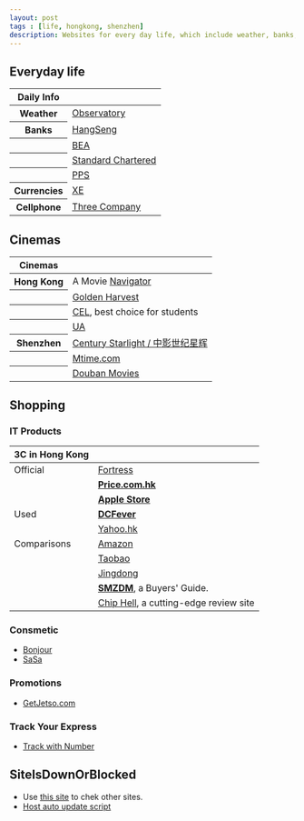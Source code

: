 ```yaml
---
layout: post
tags : [life, hongkong, shenzhen]
description: Websites for every day life, which include weather, banks, cellphone, online videos, cinemas, and shoppings.
---
```


## Everyday life
<table>
<thead>
    <tr><th>Daily Info</th><th></th></tr>
</thead>
<tbody>
    <tr><th>Weather   </th>
        <td><a href="http://www.hko.gov.hk/wxinfo/currwx/fndc.htm">Observatory</a></td></tr>
    <tr><th>Banks     </th>
        <td><a href="https://e-banking1.hangseng.com">HangSeng</a></td></tr>
    <tr><th>          </th>
        <td><a href="https://mobile.hkbea-cyberbanking.com/servlet/FRLogon">BEA</a></td></tr>
    <tr><th>          </th>
        <td><a href="https://ibank.standardchartered.com.hk/nfs/login.htm">Standard Chartered</a></td></tr>
    <tr><th>          </th>
        <td><a href="https://www.ppshk.com/hkt/revamp2/Chinese/LoginPage.html">PPS</a></td></tr>
    <tr><th>Currencies</th>
        <td><a href="http://www.xe.com/zh/">XE</a></td></tr>
    <tr><th>Cellphone </th>
        <td><a href="https://www.three.com.hk/appCS2/my3Account.do?lang=chi&appId=appCSCheckBill">Three Company</a></td></tr>
</tbody>
</table>

## Cinemas

<table>
<thead>
    <tr><th>Cinemas</th><th></th></tr>
</thead>
<tbody>
    <tr><th>Hong Kong </th>
        <td>A Movie <a href="http://media.netvigator.com/media/bse/media/home/MVE/MVE_MOV.jsp">Navigator</a></td></tr>
    <tr><th>          </th>
        <td><a href="http://www.goldenharvest.com">Golden Harvest</a></td></tr>
    <tr><th>          </th>
        <td><a href="http://www.cel-cinemas.com/cinema.jsp">CEL</a>, best choice for students</td></tr>
    <tr><th>          </th>
        <td><a href="http://www.uacinemas.com.hk/eng/main/HomePage">UA</a></td></tr>
    <tr><th>Shenzhen  </th>
        <td><a href="http://www.szxhfilm.com">Century Starlight / 中影世纪星辉</a></td></tr>
    <tr><th>          </th>
        <td><a href="http://theater.mtime.com/China_Guangdong_Province_Shenzen">Mtime.com</a></td></tr>
    <tr><th>          </th>
        <td><a href="http://movie.douban.com/nowplaying/shenzhen">Douban Movies</a></td></tr>
</tbody>
</table>

## Shopping

### IT Products

| 3C in Hong Kong |                                                                                                 |   
| -------------   | :---------------------------------------------------------------------------------------------- |   
| Official        | [Fortress](http://www.fortress.com.hk/)                                                         |    
|                 | [**Price.com.hk**](http://www.price.com.hk/)                                                        |   
|                 | [**Apple Store**](http://store.apple.com/hk-zh/)                                                    |   
| Used            | [**DCFever**](http://dcfever.com/trading/listing.php?category=3)                                    |   
|                 | [Yahoo.hk](http://hk.auctions.yahoo.com/hk/23336-category.html?.r=1344488639)                   |   
| Comparisons     | [Amazon](http://www.amazon.com/)                                                                |   
|                 | [Taobao](http://www.taobao.com/)                                                                |   
|                 | [Jingdong](http://www.360buy.com/)                                                              |   
|                 | [**SMZDM**](http://www.smzdm.com/), a Buyers' Guide.                                                |   
|                 | [Chip Hell](http://www.chiphell.com/), a cutting-edge review site                               |   

### Consmetic    
+ [Bonjour](http://www.bonjourhk.com/tc/main.aspx)
+ [SaSa](http://web1.sasa.com/SasaWeb/tch/sasa/home.jsp)

### Promotions    
+ [GetJetso.com](http://www.getjetso.com/)

### Track Your Express    
+ [Track with Number](http://www.yto5.cn/)

## SiteIsDownOrBlocked    
+ Use [this site](http://isdownorblocked.com/) to chek other sites.    
+ [Host auto update script](http://qiujj.com/static/28001-fgqi.txt)    

